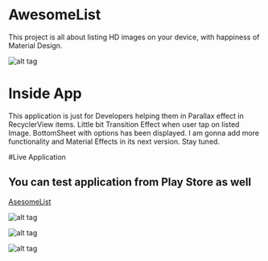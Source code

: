 # AwesomeList
This project is all about listing HD images on your device, with happiness of Material Design.

![alt tag](https://lh3.googleusercontent.com/wTJ9-67Bn2Xj0shf787LDT8MuktfchXPYoAihlGm4mBWOfHcie_jQwEvpFC6xxyKf2M=w300-rw)

# Inside App
This application is just for Developers helping them in Parallax effect in RecyclerView items. Little bit Transition Effect when user tap on listed Image.
BottomSheet with options has been displayed.
I am gonna add more functionality and Material Effects in its next version. Stay tuned.

#Live Application
## You can test application from Play Store as well
[AsesomeList](https://play.google.com/store/apps/details?id=com.anuj.awesomelist)

![alt tag](https://lh3.googleusercontent.com/z6Yo-NpLdiybqQEJLj5KbJMI77CJdMIhKaTWQqPOpoHA51ARPAU8bO-rgPghitchlPo=h310-rw)

![alt tag](https://lh3.googleusercontent.com/LMSMyZDWF-NO_B-2m42vkuYy_FR1L3J6aRPCtx5Y9i1ZSstN3ibEnfadwJFM8j9SUSk=h310-rw)

![alt tag](https://lh3.googleusercontent.com/f2v_SUzw7mLLg_Nk3z1A0Qe79RSu9D41yNSKcrpNhDeVCwgn3Iay3xdGdJA48ESD_zQ=h310-rw)


